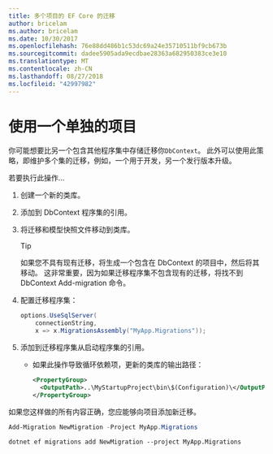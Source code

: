 ```yaml
---
title: 多个项目的 EF Core 的迁移
author: bricelam
ms.author: bricelam
ms.date: 10/30/2017
ms.openlocfilehash: 76e88dd486b1c53dc69a24e35710511bf9cb673b
ms.sourcegitcommit: dadee5905ada9ecdbae28363a682950383ce3e10
ms.translationtype: MT
ms.contentlocale: zh-CN
ms.lasthandoff: 08/27/2018
ms.locfileid: "42997982"
---
```

<a name="using-a-separate-project"></a>使用一个单独的项目
========================
你可能想要比另一个包含其他程序集中存储迁移你`DbContext`。 此外可以使用此策略，即维护多个集的迁移，例如，一个用于开发，另一个发行版本升级。

若要执行此操作...

1. 创建一个新的类库。

2. 添加到 DbContext 程序集的引用。

3. 将迁移和模型快照文件移动到类库。
   > [!TIP]
   > 如果您不具有现有迁移，将生成一个包含在 DbContext 的项目中，然后将其移动。 这非常重要，因为如果迁移程序集不包含现有的迁移，将找不到 DbContext Add-migration 命令。

4. 配置迁移程序集：

   ``` csharp
   options.UseSqlServer(
       connectionString,
       x => x.MigrationsAssembly("MyApp.Migrations"));
   ```

5. 添加到迁移程序集从启动程序集的引用。
   * 如果此操作导致循环依赖项，更新的类库的输出路径：

     ``` xml
     <PropertyGroup>
       <OutputPath>..\MyStartupProject\bin\$(Configuration)\</OutputPath>
     </PropertyGroup>
     ```

如果您这样做的所有内容正确，您应能够向项目添加新迁移。

``` powershell
Add-Migration NewMigration -Project MyApp.Migrations
```
``` Console
dotnet ef migrations add NewMigration --project MyApp.Migrations
```
